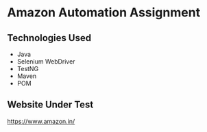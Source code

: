# Amazon Automation Assignment

## Technologies Used
- Java
- Selenium WebDriver
- TestNG
- Maven
- POM 


## Website Under Test
https://www.amazon.in/
